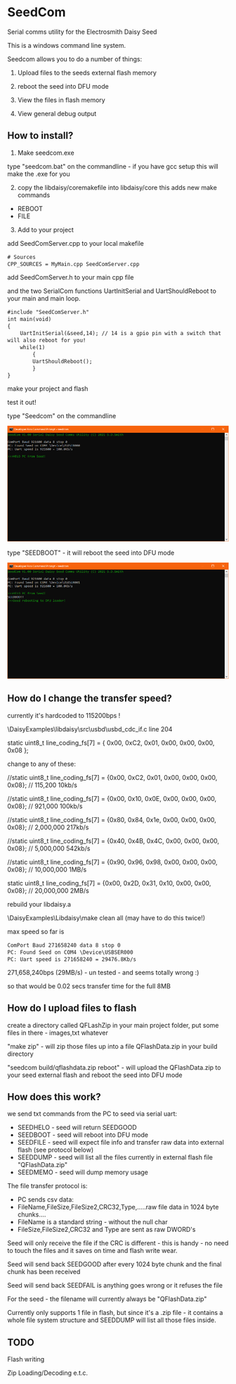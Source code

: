 # SeedCom
Serial comms utility for the Electrosmith Daisy Seed

This is a windows command line system.

Seedcom allows you to do a number of things:

1) Upload files to the seeds external flash memory

2) reboot the seed into DFU mode

3) View the files in flash memory

4) View general debug output

## How to install?

1) Make seedcom.exe

type "seedcom.bat" on the commandline - if you have gcc setup this will make the .exe for you

2) copy the libdaisy/coremakefile into libdaisy/core
this adds new make commands
- REBOOT
- FILE

3) Add to your project

add SeedComServer.cpp to your local makefile

```
# Sources
CPP_SOURCES = MyMain.cpp SeedComServer.cpp
```
add SeedComServer.h to your main cpp file

and the two SerialCom functions UartInitSerial and UartShouldReboot  to your main  and main loop.

```
#include "SeedComServer.h"
int main(void)
{
    UartInitSerial(&seed,14); // 14 is a gpio pin with a switch that will also reboot for you!
    while(1) 
        {
        UartShouldReboot();
        }
}
```
make your project and flash

test it out!

type "Seedcom" on the commandline

![](./Images/seedcom1.png)

type "SEEDBOOT" - it will reboot the seed into DFU mode

![](./Images/seedcom2.png)
## How do I change the transfer speed?

currently it's hardcoded to 115200bps !

\DaisyExamples\libdaisy\src\usbd\usbd_cdc_if.c line 204

static uint8_t line_coding_fs[7] = { 0x00, 0xC2, 0x01, 0x00, 0x00, 0x00, 0x08 };

change to any of these:

//static uint8_t line_coding_fs[7] = {0x00, 0xC2, 0x01, 0x00, 0x00, 0x00, 0x08}; // 115,200 10kb/s

//static uint8_t line_coding_fs[7] = {0x00, 0x10, 0x0E, 0x00, 0x00, 0x00, 0x08}; // 921,000 100kb/s

//static uint8_t line_coding_fs[7] = {0x80, 0x84, 0x1e, 0x00, 0x00, 0x00, 0x08}; // 2,000,000 217kb/s

//static uint8_t line_coding_fs[7] = {0x40, 0x4B, 0x4C, 0x00, 0x00, 0x00, 0x08};   // 5,000,000 542kb/s

//static uint8_t line_coding_fs[7] = {0x90, 0x96, 0x98, 0x00, 0x00, 0x00, 0x08}; // 10,000,000 1MB/s

static uint8_t line_coding_fs[7] = {0x00, 0x2D, 0x31, 0x10, 0x00, 0x00, 0x08}; // 20,000,000 2MB/s

rebuild your libdaisy.a

\DaisyExamples\Libdaisy\make clean all  (may have to do this twice!)

max speed so far is 
```
ComPort Baud 271658240 data 8 stop 0
PC: Found Seed on COM4 \Device\USBSER000
PC: Uart speed is 271658240 = 29476.8Kb/s
```
271,658,240bps (29MB/s) - un tested - and seems totally wrong :)

so that would be 0.02 secs transfer time for the full 8MB


## How do I upload files to flash

create a directory called QFLashZip in your main project folder, put some files in there - images,txt whatever

"make zip" - will zip those files up into a file QFlashData.zip in your build directory

"seedcom build/qflashdata.zip reboot" - will upload the QFlashData.zip to your seed external flash and reboot the seed into DFU mode

## How does this work?

we send txt commands from the PC to seed via serial uart:

- SEEDHELO - seed will return SEEDGOOD
- SEEDBOOT - seed will reboot into DFU mode
- SEEDFILE - seed will expect file info and transfer raw data into external flash (see protocol below)
- SEEDDUMP - seed will list all the files currently in external flash file "QFlashData.zip"
- SEEDMEMO - seed will dump memory usage

The file transfer protocol is:
-	PC sends csv data:
-	FileName,FileSize,FileSize2,CRC32,Type,.....raw file data in 1024 byte chunks....
-	FileName is a standard string - without the null char
- 	FileSize,FileSize2,CRC32 and Type are sent as raw DWORD's

Seed will only receive the file if the CRC is different - this is handy - no need to touch the files and
it saves on time and flash write wear.

Seed will send back SEEDGOOD after every 1024 byte chunk and the final chunk has been received

Seed will send back SEEDFAIL is anything goes wrong or it refuses the file

For the seed - the filename will currently always be "QFlashData.zip"

Currently only supports 1 file in flash, but since it's a .zip file - it contains a whole file system structure
and SEEDDUMP will list all those files inside.

## TODO

Flash writing

Zip Loading/Decoding e.t.c.

